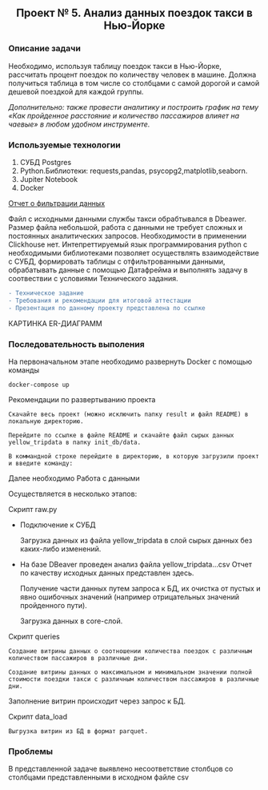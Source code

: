 ## <p align="center">Проект № 5. Анализ данных поездок такси в Нью-Йорке</p>

### Описание задачи

Необходимо, используя таблицу поездок такси в Нью-Йорке, рассчитать процент поездок по количеству человек в машине. Должна получиться таблица в том числе со столбцами с самой дорогой и самой дешевой поездкой для каждой группы.

*Дополнительно: также провести аналитику и построить график на тему «Как пройденное расстояние и количество пассажиров влияет на чаевые» в любом удобном инструменте.*

### Используемые технологии
1. СУБД Postgres
2. Python.Библиотеки: requests,pandas, psycopg2,matplotlib,seaborn.
3. Jupiter Notebook
4. Docker



[Отчет о фильтрации данных](https://github.com/SergeyGitH/DataEngineer_Final/blob/master/doc/report.txt "Отчет о фильтрации данных")


Файл с исходными данными службы такси обрабтывался в Dbeawer. Размер файла небольшой, работа с данными не требует сложных и постоянных аналитических запросов. Необходимости в применении Clickhouse нет. Интепреттируемый язык программирования python c необходимыми библиотеками позволяет осуществлять взаимодействие с СУБД, формировать таблицы с отфильтрованными данными, обрабатывать данные с помощью Датафрейма и выполнять задачу в соотвествии с условиями Технического задания.
```diff
- Техническое задание
- Требования и рекомендации для итоговой аттестации 
- Презентация по данному проекту представлена по ссылке
```

КАРТИНКА ER-ДИАГРАММ

### Последовательность выполения 
На первоначальном этапе необходимо развернуть Docker с помощью команды
```
docker-compose up
```
Рекомендации по развертыванию проекта

    Скачайте весь проект (можно исключить папку result и файл README) в локальную директорию.

    Перейдите по ссылке в файле README и скачайте файл сырых данных yellow_tripdata в папку init_db/data.

    В коммандной строке перейдите в директорию, в которую загрузили проект и введите команду:


Далее необходимо Работа с данными

Осуществляется в несколько этапов:

Скрипт raw.py

* Подключение к СУБД
    
    Загрузка данных из файла yellow_tripdata в слой сырых данных без каких-либо изменений.
* На базе DBeaver проведен анализ файла yellow_tripdata...csv
    Отчет по качеству исходных данных представлен здесь. 
    
    Получение части данных путем запроса к БД, их очистка от пустых и явно ошибочных значений (например отрицательных значений пройденного пути).

    Загрузка данных в core-слой.

Скрипт queries

    Создание витрины данных о соотношении количества поездок с различным количеством пассажиров в различные дни.

    Создание витрины данных о максимальном и минимальном значении полной стоимости поездки такси с различным количеством пассажиров в различные дни.

Заполнение витрин происходит через запрос к БД.

Скрипт data_load

    Выгрузка витрин из БД в формат parquet.




### Проблемы
В представленной задаче выявлено несоответствие столбцов со столбцами представленными в исходном файле csv


